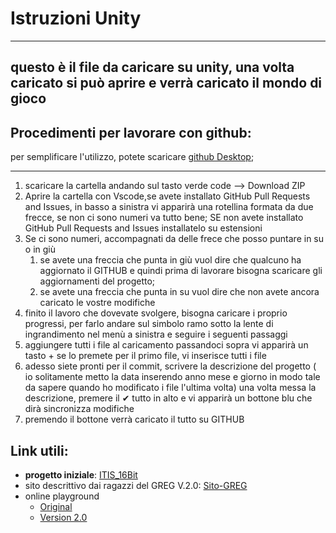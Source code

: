 # Istruzioni Unity 
--- 
## questo è il file da caricare su unity, una volta caricato si può aprire e verrà caricato il mondo di gioco 

## Procedimenti per lavorare con github:

per semplificare l'utilizzo, potete scaricare [github Desktop](https://desktop.github.com/);

---

1. scaricare la cartella andando sul tasto verde code --> Download ZIP
2. Aprire la cartella con Vscode,se avete installato GitHub Pull Requests and Issues, in basso a sinistra vi apparirà una rotellina formata da due frecce, se non ci sono numeri va tutto bene; SE non avete installato GitHub Pull Requests and Issues installatelo su estensioni
3. Se ci sono numeri, accompagnati da delle frece che posso puntare in su o in giù
	1. se avete una freccia che punta in giù vuol dire che qualcuno ha aggiornato il GITHUB e quindi prima di lavorare bisogna scaricare gli aggiornamenti del progetto;
	2. se avete una freccia che punta in su vuol dire che non avete ancora caricato le vostre modifiche
4. finito il lavoro che dovevate svolgere, bisogna caricare i proprio progressi, per farlo andare sul simbolo ramo sotto la lente di ingrandimento nel menù a sinistra e seguire i seguenti passaggi
5. aggiungere tutti i file al caricamento passandoci sopra vi apparirà un tasto + se lo premete per il primo file, vi inserisce tutti i file
6. adesso siete pronti per il commit, scrivere la descrizione del progetto ( io solitamente metto la data inserendo anno mese e giorno in modo tale da sapere quando ho modificato i file l'ultima volta) una volta messa la descrizione, premere il ✔ tutto in alto e vi apparirà un bottone blu che dirà sincronizza modifiche
7. premendo il bottone verrà caricato il tutto su GITHUB


## Link utili:

- **progetto iniziale**: [ITIS_16Bit](https://github.com/matthewexe/ITIS_16Bit)
- sito descrittivo dai ragazzi del GREG V.2.0: [Sito-GREG](https://alessandro190320.github.io/Sito-Greg/)
- online playground
	- [Original](https://play.unity.com/mg/other/greg-online-2)
	- [Version 2.0](https://play.unity.com/mg/other/greg-v-2-02)

